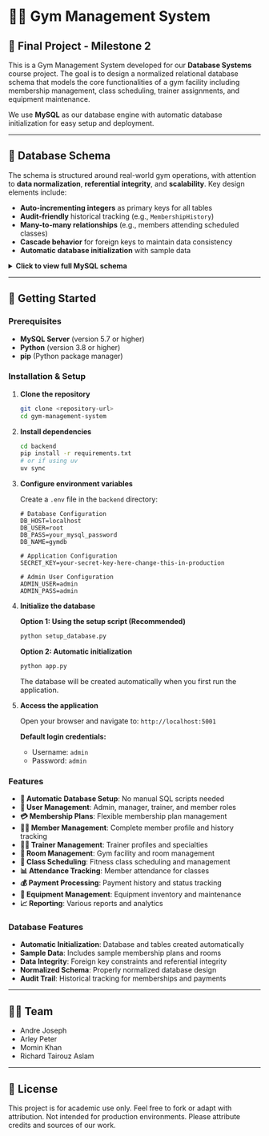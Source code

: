 # 🏋️‍♀️ Gym Management System

## 📌 Final Project - Milestone 2

This is a Gym Management System developed for our **Database Systems** course project. The goal is to design a normalized relational database schema that models the core functionalities of a gym facility including membership management, class scheduling, trainer assignments, and equipment maintenance.

We use **MySQL** as our database engine with automatic database initialization for easy setup and deployment.

---

## 📐 Database Schema

The schema is structured around real-world gym operations, with attention to **data normalization**, **referential integrity**, and **scalability**. Key design elements include:

* **Auto-incrementing integers** as primary keys for all tables
* **Audit-friendly** historical tracking (e.g., `MembershipHistory`)
* **Many-to-many relationships** (e.g., members attending scheduled classes)
* **Cascade behavior** for foreign keys to maintain data consistency
* **Automatic database initialization** with sample data

<details>
<summary><strong>Click to view full MySQL schema</strong></summary>

```sql
-- MySQL Database Schema for Gym Management System

CREATE DATABASE IF NOT EXISTS gymdb CHARACTER SET utf8mb4 COLLATE utf8mb4_unicode_ci;
USE gymdb;

SET FOREIGN_KEY_CHECKS=0;

/* ---------- Core reference tables ---------- */
CREATE TABLE IF NOT EXISTS MembershipPlan (
    PlanID       INT            AUTO_INCREMENT PRIMARY KEY,
    PlanName     VARCHAR(50)    NOT NULL,
    MonthlyFee   DECIMAL(8,2)   NOT NULL,
    AccessLevel  VARCHAR(20)
);

CREATE TABLE IF NOT EXISTS Room (
    RoomID    INT AUTO_INCREMENT PRIMARY KEY,
    RoomName  VARCHAR(50)  NOT NULL,
    Capacity  INT          NOT NULL
);

CREATE TABLE IF NOT EXISTS Staff (
    StaffID   INT AUTO_INCREMENT PRIMARY KEY,
    FirstName VARCHAR(50) NOT NULL,
    LastName  VARCHAR(50) NOT NULL,
    Email     VARCHAR(100) NOT NULL UNIQUE,
    `Role`    VARCHAR(50)
);

/* ---------- Member-side tables ---------- */
CREATE TABLE IF NOT EXISTS Member (
    MemberID             INT             AUTO_INCREMENT PRIMARY KEY,
    FirstName            VARCHAR(50)     NOT NULL,
    LastName             VARCHAR(50)     NOT NULL,
    Email                VARCHAR(100)    NOT NULL UNIQUE,
    DateOfBirth          DATE,
    PhoneNumber          VARCHAR(20),
    CurrentPlanID        INT,
    MembershipStatus     VARCHAR(20),
    MembershipStartDate  DATE,
    FOREIGN KEY (CurrentPlanID)
        REFERENCES MembershipPlan(PlanID)
        ON DELETE SET NULL
);

CREATE TABLE IF NOT EXISTS MembershipHistory (
    HistoryID  INT AUTO_INCREMENT PRIMARY KEY,
    MemberID   INT NOT NULL,
    PlanID     INT NOT NULL,
    StartDate  DATE NOT NULL,
    EndDate    DATE,
    FOREIGN KEY (MemberID)
        REFERENCES Member(MemberID)
        ON DELETE CASCADE,
    FOREIGN KEY (PlanID)
        REFERENCES MembershipPlan(PlanID)
        ON DELETE CASCADE
);

CREATE TABLE IF NOT EXISTS Payments (
    PaymentID     INT AUTO_INCREMENT PRIMARY KEY,
    MemberID      INT NOT NULL,
    Amount        DECIMAL(10,2) NOT NULL,
    PaymentDate   DATE NOT NULL,
    PaymentMethod VARCHAR(50),
    PaymentStatus VARCHAR(20),
    FOREIGN KEY (MemberID)
        REFERENCES Member(MemberID) ON DELETE CASCADE
);

/* ---------- Trainer + class tables ---------- */
CREATE TABLE IF NOT EXISTS Trainer (
    TrainerID  INT AUTO_INCREMENT PRIMARY KEY,
    FirstName  VARCHAR(50) NOT NULL,
    LastName   VARCHAR(50) NOT NULL,
    Email      VARCHAR(100) NOT NULL UNIQUE,
    Specialty  VARCHAR(100)
);

CREATE TABLE IF NOT EXISTS FitnessClass (
    ClassID         INT AUTO_INCREMENT PRIMARY KEY,
    ClassName       VARCHAR(50) NOT NULL,
    ClassDescription TEXT,
    Capacity        INT NOT NULL,
    RoomID          INT NOT NULL,
    TrainerID       INT NOT NULL,
    FOREIGN KEY (RoomID)
        REFERENCES Room(RoomID) ON DELETE RESTRICT,
    FOREIGN KEY (TrainerID)
        REFERENCES Trainer(TrainerID) ON DELETE RESTRICT
);

CREATE TABLE IF NOT EXISTS ClassSchedule (
    ScheduleID   INT AUTO_INCREMENT PRIMARY KEY,
    ClassID      INT NOT NULL,
    ScheduleDate DATE NOT NULL,
    StartTime    TIME NOT NULL,
    EndTime      TIME NOT NULL,
    FOREIGN KEY (ClassID)
        REFERENCES FitnessClass(ClassID) ON DELETE CASCADE
);

CREATE TABLE IF NOT EXISTS Attendance (
    AttendanceID INT AUTO_INCREMENT PRIMARY KEY,
    MemberID     INT NOT NULL,
    ScheduleID   INT NOT NULL,
    Status       VARCHAR(20),
    FOREIGN KEY (MemberID)
        REFERENCES Member(MemberID) ON DELETE CASCADE,
    FOREIGN KEY (ScheduleID)
        REFERENCES ClassSchedule(ScheduleID) ON DELETE CASCADE
);

/* ---------- Equipment & maintenance ---------- */
CREATE TABLE IF NOT EXISTS Equipment (
    EquipmentID    INT AUTO_INCREMENT PRIMARY KEY,
    EquipmentName  VARCHAR(50) NOT NULL,
    PurchaseDate   DATE,
    `Condition`    VARCHAR(50),
    RoomID         INT,
    FOREIGN KEY (RoomID)
        REFERENCES Room(RoomID) ON DELETE SET NULL
);

CREATE TABLE IF NOT EXISTS EquipmentMaintenance (
    MaintenanceID         INT AUTO_INCREMENT PRIMARY KEY,
    EquipmentID           INT NOT NULL,
    StaffID               INT NOT NULL,
    MaintenanceDescription TEXT,
    MaintenanceDate       DATE NOT NULL,
    FOREIGN KEY (EquipmentID)
        REFERENCES Equipment(EquipmentID) ON DELETE CASCADE,
    FOREIGN KEY (StaffID)
        REFERENCES Staff(StaffID) ON DELETE CASCADE
);

/* ---------- User authentication ---------- */
CREATE TABLE IF NOT EXISTS `User` (
    UserID       INT             AUTO_INCREMENT PRIMARY KEY,
    Username     VARCHAR(50)     NOT NULL UNIQUE,
    PasswordHash VARCHAR(128)    NOT NULL,
    Role         ENUM('admin','manager','trainer','member') NOT NULL
);

SET FOREIGN_KEY_CHECKS=1;
```

</details>

---

## 🚀 Getting Started

### Prerequisites

- **MySQL Server** (version 5.7 or higher)
- **Python** (version 3.8 or higher)
- **pip** (Python package manager)

### Installation & Setup

1. **Clone the repository**
   ```bash
   git clone <repository-url>
   cd gym-management-system
   ```

2. **Install dependencies**
   ```bash
   cd backend
   pip install -r requirements.txt
   # or if using uv
   uv sync
   ```

3. **Configure environment variables**
   
   Create a `.env` file in the `backend` directory:
   ```env
   # Database Configuration
   DB_HOST=localhost
   DB_USER=root
   DB_PASS=your_mysql_password
   DB_NAME=gymdb
   
   # Application Configuration
   SECRET_KEY=your-secret-key-here-change-this-in-production
   
   # Admin User Configuration
   ADMIN_USER=admin
   ADMIN_PASS=admin
   ```

4. **Initialize the database**
   
   **Option 1: Using the setup script (Recommended)**
   ```bash
   python setup_database.py
   ```
   
   **Option 2: Automatic initialization**
   ```bash
   python app.py
   ```
   The database will be created automatically when you first run the application.

5. **Access the application**
   
   Open your browser and navigate to: `http://localhost:5001`
   
   **Default login credentials:**
   - Username: `admin`
   - Password: `admin`

### Features

- **🔧 Automatic Database Setup**: No manual SQL scripts needed
- **👥 User Management**: Admin, manager, trainer, and member roles
- **💳 Membership Plans**: Flexible membership plan management
- **🏃‍♂️ Member Management**: Complete member profile and history tracking
- **👨‍🏫 Trainer Management**: Trainer profiles and specialties
- **🏢 Room Management**: Gym facility and room management
- **📅 Class Scheduling**: Fitness class scheduling and management
- **📊 Attendance Tracking**: Member attendance for classes
- **💰 Payment Processing**: Payment history and status tracking
- **🔧 Equipment Management**: Equipment inventory and maintenance
- **📈 Reporting**: Various reports and analytics

### Database Features

- **Automatic Initialization**: Database and tables created automatically
- **Sample Data**: Includes sample membership plans and rooms
- **Data Integrity**: Foreign key constraints and referential integrity
- **Normalized Schema**: Properly normalized database design
- **Audit Trail**: Historical tracking for memberships and payments

---

## 🧑‍💻 Team

* Andre Joseph
* Arley Peter
* Momin Khan
* Richard Tairouz Aslam

---

## 📎 License

This project is for academic use only. Feel free to fork or adapt with attribution. Not intended for production environments. Please attribute credits and sources of our work.
